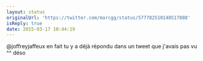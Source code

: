 ```yaml
---
layout: status
originalUrl: 'https://twitter.com/marcgg/status/577782510148517888'
isReply: true
date: 2015-03-17 10:44:19
---
```


@joffreyjaffeux en fait tu y a déjà répondu dans un tweet que j'avais pas vu ^^ déso
